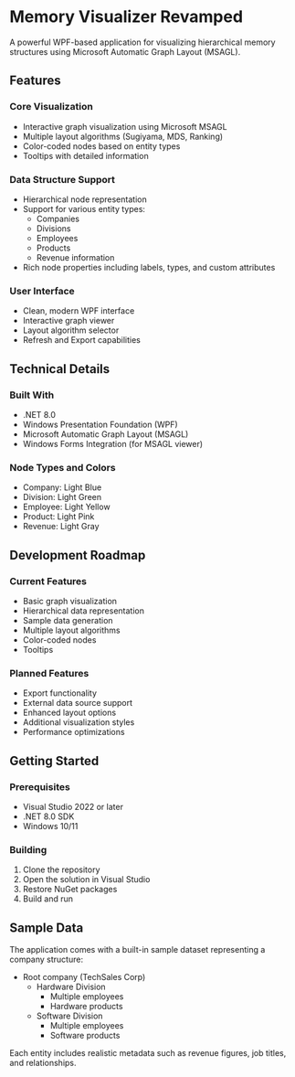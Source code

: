 # Memory Visualizer Revamped

A powerful WPF-based application for visualizing hierarchical memory structures using Microsoft Automatic Graph Layout (MSAGL).

## Features

### Core Visualization
- Interactive graph visualization using Microsoft MSAGL
- Multiple layout algorithms (Sugiyama, MDS, Ranking)
- Color-coded nodes based on entity types
- Tooltips with detailed information

### Data Structure Support
- Hierarchical node representation
- Support for various entity types:
  - Companies
  - Divisions
  - Employees
  - Products
  - Revenue information
- Rich node properties including labels, types, and custom attributes

### User Interface
- Clean, modern WPF interface
- Interactive graph viewer
- Layout algorithm selector
- Refresh and Export capabilities

## Technical Details

### Built With
- .NET 8.0
- Windows Presentation Foundation (WPF)
- Microsoft Automatic Graph Layout (MSAGL)
- Windows Forms Integration (for MSAGL viewer)

### Node Types and Colors
- Company: Light Blue
- Division: Light Green
- Employee: Light Yellow
- Product: Light Pink
- Revenue: Light Gray

## Development Roadmap

### Current Features
- Basic graph visualization
- Hierarchical data representation
- Sample data generation
- Multiple layout algorithms
- Color-coded nodes
- Tooltips

### Planned Features
- Export functionality
- External data source support
- Enhanced layout options
- Additional visualization styles
- Performance optimizations

## Getting Started

### Prerequisites
- Visual Studio 2022 or later
- .NET 8.0 SDK
- Windows 10/11

### Building
1. Clone the repository
2. Open the solution in Visual Studio
3. Restore NuGet packages
4. Build and run

## Sample Data
The application comes with a built-in sample dataset representing a company structure:
- Root company (TechSales Corp)
  - Hardware Division
    - Multiple employees
    - Hardware products
  - Software Division
    - Multiple employees
    - Software products

Each entity includes realistic metadata such as revenue figures, job titles, and relationships.
